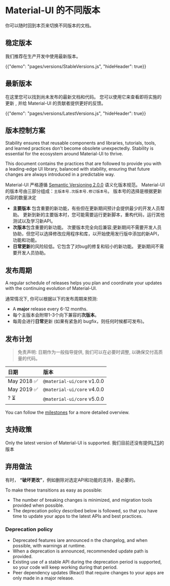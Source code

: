 # Material-UI 的不同版本

<p class="description">你可以随时回到本页来切换不同版本的文档。</p>

## 稳定版本

我们推荐在生产开发中使用最新版本。

{{"demo": "pages/versions/StableVersions.js", "hideHeader": true}}

## 最新版本

在这里您可以找到尚未发布的最新文档和代码。 您可以使用它来查看即将实施的更新 , 并给 Material-UI 的贡献者提供更好的反馈。

{{"demo": "pages/versions/LatestVersions.js", "hideHeader": true}}

## 版本控制方案

Stability ensures that reusable components and libraries, tutorials, tools, and learned practices don't become obsolete unexpectedly. Stability is essential for the ecosystem around Material-UI to thrive.

This document contains the practices that are followed to provide you with a leading-edge UI library, balanced with stability, ensuring that future changes are always introduced in a predictable way.

Material-UI 严格遵循 [Semantic Versioning 2.0.0](https://semver.org/) 语义化版本规范。 Material-UI 的版本号由三部分组成：`主版本号.次版本号.修订版本号`。 版本号的选择是根据更新内容的数量决定

- **主要版本** 包含重要的新功能，有些但在更新期间预计会提供最少的开发人员帮助。 更新到新的主要版本时，您可能需要运行更新脚本，重构代码，运行其他测试以及学习新API。
- **次版本**包含重要的新功能。 次要版本完全向后兼容;更新期间不需要开发人员协助，但您可以选择修改应用程序和库，以开始使用发行版中添加的新API，功能和功能。
- **日常更新**的风险较低。它包含了对bug的修复和较小的新功能。 更新期间不需要开发人员协助。

## 发布周期

A regular schedule of releases helps you plan and coordinate your updates with the continuing evolution of Material-UI.

通常情况下, 你可以根据以下的发布周期来预测:

- A **major** release every 6-12 months.
- 每个主版本会附带1-3个向下兼容的**次版本**。
- 每周会进行**日常**更新 (如果有紧急的 bugfix，则任何时候都可发布)。

## 发布计划

> 免责声明: 日期作为一般指导提供, 我们可以在必要时调整, 以确保交付高质量的代码。

| 日期         | 版本                         |
|:---------- |:-------------------------- |
| May 2018 ✅ | `@material-ui/core` v1.0.0 |
| May 2019 ✅ | `@material-ui/core` v4.0.0 |
| ? ⏳        | `@material-ui/core` v5.0.0 |


You can follow the [milestones](https://github.com/mui-org/material-ui/milestones) for a more detailed overview.

## 支持政策

Only the latest version of Material-UI is supported. 我们目前还没有提供[LTS](https://en.wikipedia.org/wiki/Long-term_support)的版本

## 弃用做法

有时， **“破坏更改”**，例如删除对选定API和功能的支持，是必要的。

To make these transitions as easy as possible:

- The number of breaking changes is minimized, and migration tools provided when possible.
- The deprecation policy described below is followed, so that you have time to update your apps to the latest APIs and best practices.

### Deprecation policy

- Deprecated features iare announced n the changelog, and when possible, with warnings at runtime.
- When a deprecation is announced, recommended update path is provided.
- Existing use of a stable API during the deprecation period is supported, so your code will keep working during that period.
- Peer dependency updates (React) that require changes to your apps are only made in a major release.